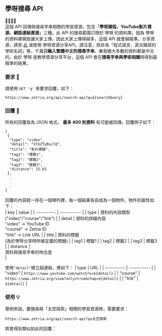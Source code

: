 ## 學呀搜尋 API
💛💚💙💜  
這個 API 回傳與搜尋字串相關的學習資源，包含「**學呀課程、YouTube影片資源、網路連結資源**」三種。此 API 的搜尋範圍只限於 學呀 的資料庫。因為 學呀 的資料庫開放讓大家上傳，因此大家上傳得越多，這個 API 就會越精準。分享資源，請至 [此](https://zetria.org/share) 或使用 學呀資源分享API。請注意，除非為「程式語言、英文縮寫的學術名詞」等，千萬**只輸入繁體中文的搜尋字串**，畢竟絕大多數的資料都是中文的。由於 學呀 是教學資源分享平台，這個 API 會在**搜尋字串與學術相關**時得到最精準的結果。
  
### 要求 🙏
請使用 `` GET 'q' `` 來要求回覆，如下：  

``https://www.zetria.org/api/search-api?q=${searchQuery}``  

### 回覆 📃
所有的回覆皆為 JSON 格式。 **最多 400 則資料** 有可能被回傳。回覆例子如下：  

```
[
 {  
  "type": "video",  
  "detail": "VlbZTyBuclQ",  
  "title": "影片標題",  
  "tag1": "標籤1",  
  "tag2": "標籤2",  
  "tag3": "標籤3",  
  "distance": 15.63
 },
  .  
  .  
  .  
]
```  
  
回覆的內容統一存在一個陣列裡，每一個結果各自成為一個物件。物件的屬性如下：  
| key | value |
| :---------: | ----------- |
| type | 資料的內容類型 <br>("video"/"course"/"link") |
| detail | 資料的詳細內容 <br> "video" -> YouTube ID <br> "course" -> Zetria ID <br> "link" -> Link URL |
| title | 資料的標題 <br>(為於學呀分享時所被定義的標題) |
| tag1 | 標籤1 |
| tag2 | 標籤2 |
| tag3 | 標籤3 |
| distance | <br>資料與搜尋字串的吻合度<br> |  
  
使用``"detail"``建立超連結，應如下：
| type | URL |
| :---------: | ----------- |
| "video" | ``https://www.youtube.com/watch?v=${detail}`` |
| "course" | ``https://www.zetria.org/view?only=true&chap=${detail}`` |
| "link" | ``${detail}`` |

### 使用 💡
舉例來說，要搜尋與「太空探索」相關的學習資源時，需要要求：  
  
``https://www.zetria.org/api/search-api?q=太空探索``  
  
將會得到類似如此的回覆：  
  
